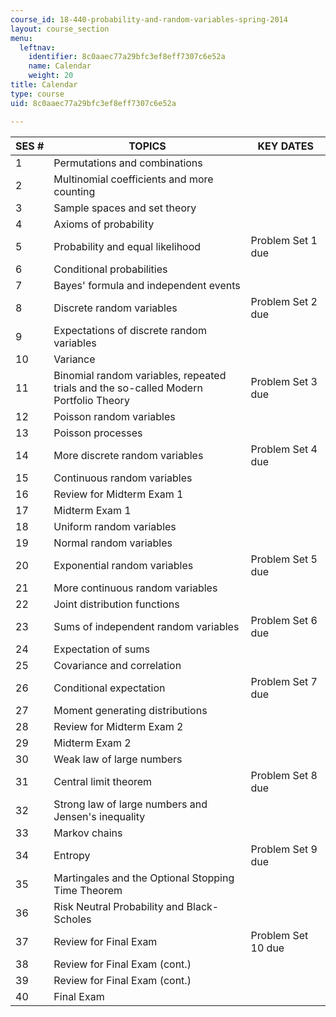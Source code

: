 ```yaml
---
course_id: 18-440-probability-and-random-variables-spring-2014
layout: course_section
menu:
  leftnav:
    identifier: 8c0aaec77a29bfc3ef8eff7307c6e52a
    name: Calendar
    weight: 20
title: Calendar
type: course
uid: 8c0aaec77a29bfc3ef8eff7307c6e52a

---
```


| SES # | TOPICS | KEY DATES |
| --- | --- | --- |
| 1 | Permutations and combinations | &nbsp; |
| 2 | Multinomial coefficients and more counting | &nbsp; |
| 3 | Sample spaces and set theory | &nbsp; |
| 4 | Axioms of probability | &nbsp; |
| 5 | Probability and equal likelihood | Problem Set 1 due |
| 6 | Conditional probabilities | &nbsp; |
| 7 | Bayes' formula and independent events | &nbsp; |
| 8 | Discrete random variables | Problem Set 2 due |
| 9 | Expectations of discrete random variables | &nbsp; |
| 10 | Variance | &nbsp; |
| 11 | Binomial random variables, repeated trials and the so-called Modern Portfolio Theory | Problem Set 3 due |
| 12 | Poisson random variables | &nbsp; |
| 13 | Poisson processes | &nbsp; |
| 14 | More discrete random variables | Problem Set 4 due |
| 15 | Continuous random variables | &nbsp; |
| 16 | Review for Midterm Exam 1 | &nbsp; |
| 17 | Midterm Exam 1 | &nbsp; |
| 18 | Uniform random variables | &nbsp; |
| 19 | Normal random variables | &nbsp; |
| 20 | Exponential random variables | Problem Set 5 due |
| 21 | More continuous random variables | &nbsp; |
| 22 | Joint distribution functions | &nbsp; |
| 23 | Sums of independent random variables | Problem Set 6 due |
| 24 | Expectation of sums | &nbsp; |
| 25 | Covariance and correlation | &nbsp; |
| 26 | Conditional expectation | Problem Set 7 due |
| 27 | Moment generating distributions | &nbsp; |
| 28 | Review for Midterm Exam 2 | &nbsp; |
| 29 | Midterm Exam 2 | &nbsp; |
| 30 | Weak law of large numbers | &nbsp; |
| 31 | Central limit theorem | Problem Set 8 due |
| 32 | Strong law of large numbers and Jensen's inequality | &nbsp; |
| 33 | Markov chains | &nbsp; |
| 34 | Entropy | Problem Set 9 due |
| 35 | Martingales and the Optional Stopping Time Theorem | &nbsp; |
| 36 | Risk Neutral Probability and Black-Scholes | &nbsp; |
| 37 | Review for Final Exam | Problem Set 10 due |
| 38 | Review for Final Exam (cont.) | &nbsp; |
| 39 | Review for Final Exam (cont.) | &nbsp; |
| 40 | Final Exam |